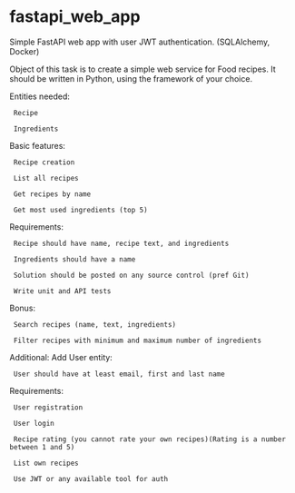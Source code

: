 # fastapi_web_app
Simple FastAPI web app with user JWT authentication. (SQLAlchemy, Docker) 

Object of this task is to create a simple web service for Food recipes. It should be written in Python, using the framework of your choice.

 

Entities needed:

     Recipe

     Ingredients

Basic features:

     Recipe creation

     List all recipes

     Get recipes by name

     Get most used ingredients (top 5)

Requirements:

     Recipe should have name, recipe text, and ingredients

     Ingredients should have a name

     Solution should be posted on any source control (pref Git)

     Write unit and API tests

Bonus:

     Search recipes (name, text, ingredients)

     Filter recipes with minimum and maximum number of ingredients

 

Additional:
     Add User entity:

     User should have at least email, first and last name

Requirements:

     User registration

     User login

     Recipe rating (you cannot rate your own recipes)(Rating is a number between 1 and 5)

     List own recipes

     Use JWT or any available tool for auth
